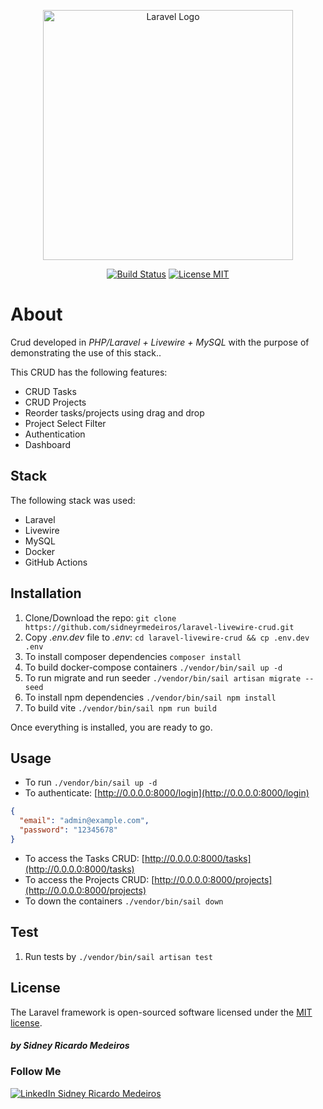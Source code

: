 <p align="center"><a href="https://github.com/sidneyrmedeiros" target="_blank"><img src="https://infynno.com/wp-content/uploads/2020/08/laravel_livewire.png" width="400" alt="Laravel Logo"></a></p>

<p align="center">
<a href="https://github.com/sidneyrmedeiros/laravel-livewire-crud/actions"><img src="https://github.com/sidneyrmedeiros/laravel-livewire-crud/actions/workflows/laravel.yml/badge.svg?branch=master" alt="Build Status"></a>
<a href="https://github.com/sidneyrmedeiros/laravel-livewire-crud/blob/master/LICENSE"><img src="https://img.shields.io/github/license/sidneyrmedeiros/laravel-livewire-crud.svg" alt="License MIT"></a>
</p>

# About

Crud developed in *PHP/Laravel + Livewire + MySQL* with the purpose of demonstrating the use of this stack..

This CRUD has the following features:

- CRUD Tasks
- CRUD Projects
- Reorder tasks/projects using drag and drop
- Project Select Filter
- Authentication
- Dashboard

## Stack
The following stack was used:

- Laravel
- Livewire
- MySQL
- Docker
- GitHub Actions

## Installation

1. Clone/Download the repo: `git clone https://github.com/sidneyrmedeiros/laravel-livewire-crud.git`
2. Copy *.env.dev* file to *.env*: `cd laravel-livewire-crud && cp .env.dev .env`
3. To install composer dependencies `composer install`
4. To build docker-compose containers `./vendor/bin/sail up -d`
5. To run migrate and run seeder `./vendor/bin/sail artisan migrate --seed`
6. To install npm dependencies `./vendor/bin/sail npm install`
7. To build vite `./vendor/bin/sail npm run build`

Once everything is installed, you are ready to go.

## Usage

- To run `./vendor/bin/sail up -d`
- To authenticate: [http://0.0.0.0:8000/login](http://0.0.0.0:8000/login)
```json
{
  "email": "admin@example.com",
  "password": "12345678"
}
```
- To access the Tasks CRUD: [http://0.0.0.0:8000/tasks](http://0.0.0.0:8000/tasks)
- To access the Projects CRUD: [http://0.0.0.0:8000/projects](http://0.0.0.0:8000/projects)
- To down the containers `./vendor/bin/sail down`

## Test

1. Run tests by `./vendor/bin/sail artisan test`

## License

The Laravel framework is open-sourced software licensed under the [MIT license](https://opensource.org/licenses/MIT).

##### by Sidney Ricardo Medeiros

### Follow Me

<a href="https://www.linkedin.com/in/sidney-ricardo-medeiros/"><img src="https://img.shields.io/badge/LinkedIn-0077B5?style=for-the-badge&logo=linkedin&logoColor=white" alt="LinkedIn Sidney Ricardo Medeiros"></a>

